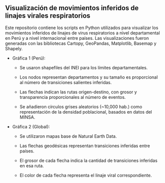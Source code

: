 ## Visualización de movimientos inferidos de linajes virales respiratorios

Este repositorio contiene los scripts en Python utilizados para visualizar los movimientos inferidos de linajes de virus respiratorios a nivel departamental en Perú y a nivel internacional entre países. Las visualizaciones fueron generadas con las bibliotecas Cartopy, GeoPandas, Matplotlib, Basemap y Shapely.

* Gráfica 1 (Perú):

    * Se usaron shapefiles del INEI para los límites departamentales.

    * Los nodos representan departamentos y su tamaño es proporcional al número de transiciones salientes inferidas.

    * Las flechas indican las rutas origen-destino, con grosor y transparencia proporcionales al número de eventos.

    * Se añadieron círculos grises aleatorios (~10,000 hab.) como representación de la densidad poblacional, basados en datos del MINSA.

* Gráfica 2 (Global):

    * Se utilizaron mapas base de Natural Earth Data.

    * Las flechas geodésicas representan transiciones inferidas entre países.
  
    * El grosor de cada flecha indica la cantidad de transiciones inferidas en esa ruta.
  
    * El color de cada flecha representa el linaje viral correspondiente.
